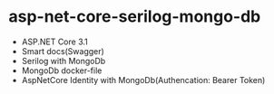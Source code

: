 # asp-net-core-serilog-mongo-db
- ASP.NET Core 3.1
- Smart docs(Swagger)
- Serilog with MongoDb
- MongoDb docker-file
- AspNetCore Identity with MongoDb(Authencation: Bearer Token)
